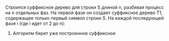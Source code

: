 Строится суффиксное дерево для строки S длиной n, разбивая процесс на n отдельных фаз. На первой фазе он создает суффиксное дерево T1, содержащее только первый символ строки S.
На каждой последующей фазе  i (где i идет от 2 до n):
1. Алгоритм берет уже построенное суффиксное